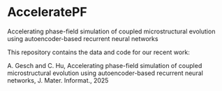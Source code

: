 ﻿# AcceleratePF
 
Accelerating phase-field simulation of coupled microstructural evolution using autoencoder-based recurrent neural networks

This repository contains the data and code for our recent work:

A. Gesch and C. Hu, Accelerating phase-field simulation of coupled microstructural evolution using autoencoder-based recurrent neural networks, J. Mater. Informat., 2025
